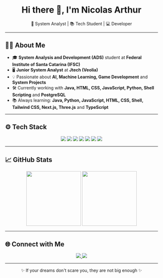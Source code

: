 <h1 align="center">Hi there 👋, I'm Nicolas Arthur</h1>

<p align="center">
  🚀 System Analyst | 📚 Tech Student | 💻 Developer  
</p>

---

## 👨‍💻 About Me

- 🎓 **System Analysis and Development (ADS)** student at **Federal Institute of Santa Catarina (IFSC)**
- 🖥️ **Junior System Analyst** at **Jtech (Veolia)**
- 💡 Passionate about **AI, Machine Learning, Game Development** and **System Projects**
- 🛠️ Currently working with **Java, HTML, CSS, JavaScript, Python, Shell Scripting** and **PostgreSQL**
- 📚 Always learning: **Java, Python, JavaScript, HTML, CSS, Shell, Tailwind CSS, Next.js, Three.js** and **TypeScript**

---

## ⚙️ Tech Stack

<div align="center">
  <img src="https://img.shields.io/badge/Python-3776AB?style=for-the-badge&logo=python&logoColor=white" />
  <img src="https://img.shields.io/badge/Java-007396?style=for-the-badge&logo=java&logoColor=white" />
  <img src="https://img.shields.io/badge/JavaScript-F7DF1E?style=for-the-badge&logo=javascript&logoColor=black" />
  <img src="https://img.shields.io/badge/HTML5-E34F26?style=for-the-badge&logo=html5&logoColor=white" />
  <img src="https://img.shields.io/badge/CSS3-1572B6?style=for-the-badge&logo=css3&logoColor=white" />
  <img src="https://img.shields.io/badge/PostgreSQL-336791?style=for-the-badge&logo=postgresql&logoColor=white" />
  <img src="https://img.shields.io/badge/Shell_Scripting-4EAA25?style=for-the-badge&logo=gnu-bash&logoColor=white" />
</div>

---

## 📈 GitHub Stats

<div align="center">
  <img height="180em" src="https://github-readme-stats.vercel.app/api?username=NicolasArthurDev&show_icons=true&theme=tokyonight&count_private=true" />
  <img height="180em" src="https://github-readme-stats.vercel.app/api/top-langs/?username=NicolasArthurDev&layout=compact&theme=tokyonight" />
</div>

---

## 🌐 Connect with Me

<p align="center">
  <a href="https://www.linkedin.com/in/nicolas-arthur-raulino-oliveira/" target="_blank">
    <img src="https://img.shields.io/badge/LinkedIn-0A66C2?style=for-the-badge&logo=linkedin&logoColor=white" />
  </a>
  <a href="https://github.com/NicolasArthurDev" target="_blank">
    <img src="https://img.shields.io/badge/GitHub-171515?style=for-the-badge&logo=github&logoColor=white" />
  </a>
</p>

---

<p align="center">✨ If your dreams don't scare you, they are not big enough ✨</p>
